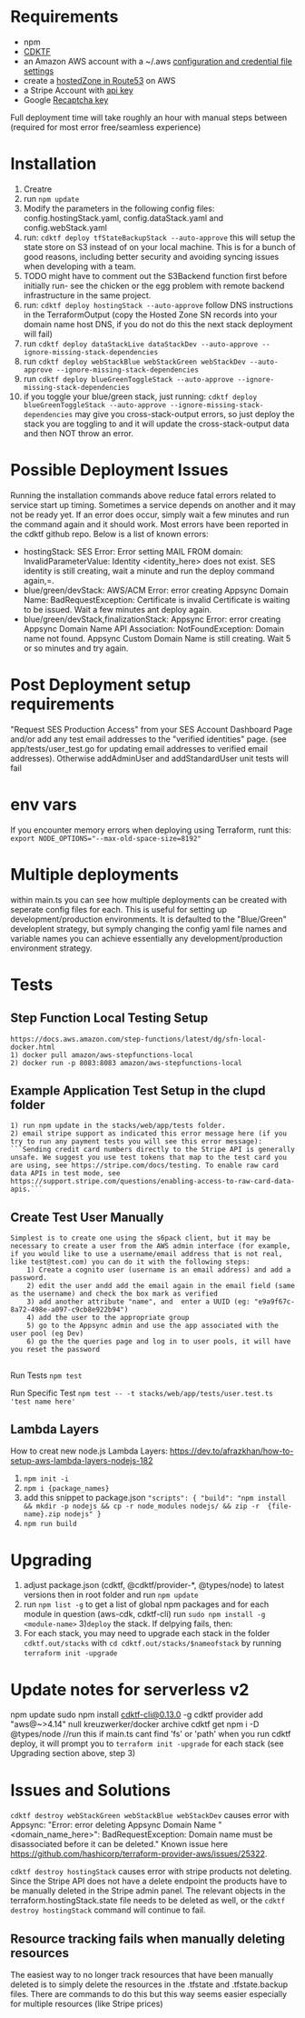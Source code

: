 

# Requirements
* npm
* [CDKTF](https://learn.hashicorp.com/tutorials/terraform/cdktf-install)
* an Amazon AWS account with a ~/.aws [configuration and credential file settings](https://docs.aws.amazon.com/cli/latest/userguide/cli-configure-files.html)
* create a [hostedZone in Route53](https://us-east-1.console.aws.amazon.com/route53/v2/hostedzones) on AWS 
* a Stripe Account with [api key](https://stripe.com/docs/development/get-started#initial-setup)
* Google [Recaptcha key](https://www.google.com/recaptcha/admin/site)

Full deployment time will take roughly an hour with manual steps between (required for most error free/seamless experience)
    
# Installation
 1) Creatre
 2) run ```npm update```
 3) Modify the parameters in the following config files: config.hostingStack.yaml, config.dataStack.yaml and config.webStack.yaml
 4) run: ```cdktf deploy tfStateBackupStack --auto-approve``` this will setup the state store on S3 instead of on your local machine. This is for a bunch of good reasons, including better security and avoiding syncing issues when developing with a team.
 5) TODO might have to comment out the S3Backend function first before initially run- see the chicken or the egg problem with remote backend infrastructure in the same project.
 6) run: ```cdktf deploy hostingStack --auto-approve``` follow DNS instructions in the TerraformOutput (copy the Hosted Zone SN records into your domain name host DNS, if you do not do this the next stack deployment will fail)
 7) run ```cdktf deploy dataStackLive dataStackDev --auto-approve --ignore-missing-stack-dependencies```
 8) run ```cdktf deploy webStackBlue webStackGreen webStackDev --auto-approve --ignore-missing-stack-dependencies``` 
 9)  run ```cdktf deploy blueGreenToggleStack --auto-approve --ignore-missing-stack-dependencies```
 10) if you toggle your blue/green stack, just running: ```cdktf deploy blueGreenToggleStack --auto-approve --ignore-missing-stack-dependencies``` may give you cross-stack-output errors, so just deploy the stack you are toggling to and it will update the cross-stack-output data and then NOT throw an error.  


# Possible Deployment Issues
Running the installation commands above reduce fatal errors related to service start up timing. Sometimes a service depends on another and it may not be ready yet. If an error does occur, simply wait a few minutes and run the command again and it should work. Most errors have been reported in the cdktf github repo. Below is a list of known errors:
- hostingStack: SES Error: Error setting MAIL FROM domain: InvalidParameterValue: Identity <identity_here> does not exist.
    SES identity is still creating, wait a minute and run the deploy command again,=.
- blue/green/devStack: AWS/ACM Error: error creating Appsync Domain Name: BadRequestException: Certificate is invalid
    Certificate is waiting to be issued. Wait a few minutes ant deploy again.
- blue/green/devStack,finalizationStack: Appsync Error: error creating Appsync Domain Name API Association: NotFoundException: Domain name not found.
    Appsync Custom Domain Name is still creating. Wait 5 or so minutes and try again.

# Post Deployment setup requirements
"Request SES Production Access" from your SES Account Dashboard Page and/or add any test email addresses to the "verified identities" page. (see app/tests/user_test.go for updating email addresses to verified email addresses). Otherwise addAdminUser and addStandardUser unit tests will fail
    
# env vars
If you encounter memory errors when deploying using Terraform, runt this:
```export NODE_OPTIONS="--max-old-space-size=8192"```

# Multiple deployments
within main.ts you can see how multiple deployments can be created with seperate config files for each. This is useful for setting up development/production environments. It is defaulted to the "Blue/Green" developlent strategy, but symply changing the config yaml file names and variable names you can achieve essentially any development/production environment strategy.

# Tests

## Step Function Local Testing Setup
    https://docs.aws.amazon.com/step-functions/latest/dg/sfn-local-docker.html
    1) docker pull amazon/aws-stepfunctions-local
    2) docker run -p 8083:8083 amazon/aws-stepfunctions-local

## Example Application Test Setup in the clupd folder
    1) run npm update in the stacks/web/app/tests folder.
    2) email stripe support as indicated this error message here (if you try to run any payment tests you will see this error message):  ```Sending credit card numbers directly to the Stripe API is generally unsafe. We suggest you use test tokens that map to the test card you are using, see https://stripe.com/docs/testing. To enable raw card data APIs in test mode, see https://support.stripe.com/questions/enabling-access-to-raw-card-data-apis.```

## Create Test User Manually 
    Simplest is to create one using the s6pack client, but it may be necessary to create a user from the AWS admin interface (for example, if you would like to use a username/email address that is not real, like test@test.com) you can do it with the following steps:
        1) Create a cognito user (username is an email address) and add a password.
        2) edit the user andd add the email again in the email field (same as the username) and check the box mark as verified
        3) add another attribute "name", and  enter a UUID (eg: "e9a9f67c-8a72-498e-a097-c9cb8e922b94")
        4) add the user to the appropriate group
        5) go to the Appsync admin and use the app associated with the user pool (eg Dev)
        6) go the the queries page and log in to user pools, it will have you reset the password
##

Run Tests
```npm test```

Run Specific Test
```npm test -- -t stacks/web/app/tests/user.test.ts 'test name here' ```


## Lambda Layers
How to creat new node.js Lambda Layers:
https://dev.to/afrazkhan/how-to-setup-aws-lambda-layers-nodejs-182


1) ```npm init -i```
2) ```npm i {package_names}```
3)  add this snippet to package.json ```"scripts": {
        "build": "npm install && mkdir -p nodejs && cp -r node_modules nodejs/ && zip -r  {file-name}.zip nodejs"
    }```
4) ```npm run build```


# Upgrading
1) adjust package.json (cdktf, @cdktf/provider-*, @types/node) to latest versions then in root folder and run ```npm update```
2) run ```npm list -g``` to get a list of global npm packages and for each module in question (aws-cdk, cdktf-cli) run ```sudo npm install -g <module-name>```
3)```deploy``` the stack. If delpying fails, then:
4) For each stack, you may need to upgrade each stack in the folder ```cdktf.out/stacks``` with ```cd cdktf.out/stacks/$nameofstack``` by running ```terraform init -upgrade```

# Update notes for serverless v2
npm update
sudo npm install cdktf-cli@0.13.0 -g
cdktf provider add "aws@~>4.14" null kreuzwerker/docker archive
cdktf get
npm i -D @types/node //run this if main.ts cant find 'fs' or 'path'
when you run cdktf deploy, it will prompt you to ```terraform init -upgrade``` for each stack (see Upgrading section above, step 3)

# Issues and Solutions

```cdktf destroy webStackGreen webStackBlue webStackDev``` causes error with Appsync: "Error: error deleting Appsync Domain Name "<domain_name_here>": BadRequestException: Domain name must be disassociated before it can be deleted." Known issue here https://github.com/hashicorp/terraform-provider-aws/issues/25322. 

```cdktf destroy hostingStack``` causes error with stripe products not deleting. Since the Stripe API does not have a delete endpoint the products have to be manually deleted in the Stripe admin panel. The relevant objects in the terraform.hostingStack.state file needs to be deleted as well, or the ```cdktf destroy hostingStack``` command will continue to fail.

## Resource tracking fails when manually deleting resources
The easiest way to no longer track resources that have been manually deleted is to simply delete the resources in the .tfstate and .tfstate.backup files. There are commands to do this but this way seems easier especially for multiple resources (like Stripe prices)
